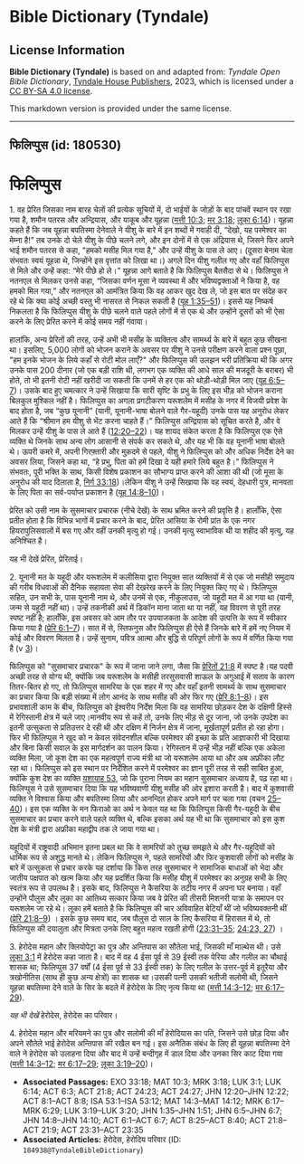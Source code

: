 # Bible Dictionary (Tyndale)

## License Information

**Bible Dictionary (Tyndale)** is based on and adapted from: _Tyndale Open Bible Dictionary_, [Tyndale House Publishers](https://tyndaleopenresources.com/), 2023, which is licensed under a [CC BY-SA 4.0 license](https://creativecommons.org/licenses/by-sa/4.0/legalcode.en).

This markdown version is provided under the same license.



--------------------------------

## फिलिप्पुस (id: 180530)

फिलिप्पुस
=========

1\. वह प्रेरित जिसका नाम बारह चेलों की प्रत्येक सूचियों में, दो भाईयों के जोड़ों के बाद पांचवें स्थान पर रखा गया है, शमौन पतरस और अन्द्रियास, और याकूब और यूहन्ना ([मत्ती 10:3](https://ref.ly/Matt10:3); [मर 3:18](https://ref.ly/Mark3:18); [लूका 6:14](https://ref.ly/Luke6:14))। यूहन्ना कहते हैं कि जब यूहन्ना बपतिस्मा देनेवाले ने यीशु के बारे में इन शब्दों में गवाही दी, “देखो, यह परमेश्वर का मेम्ना है!” तब उनके दो चेले यीशु के पीछे चलने लगे, और इन दोनों में से एक अंद्रियास थे, जिसने फिर अपने भाई शमौन पतरस से कहा, "हमको मसीह मिल गया है," और उन्हें यीशु के पास ले आए। (दूसरा बेनाम चेला संभवतः स्वयं यूहन्ना थे, जिन्होंने इस वृत्तांत को लिखा था।) अगले दिन यीशु गलील गए और वहाँ फिलिप्पुस से मिले और उन्हें कहा: “मेरे पीछे हो ले।” यूहन्ना आगे बताते है कि फिलिप्पुस बैतसैदा से थे। फिलिप्पुस ने नतनएल से मिलकर उनसे कहा, “जिसका वर्णन मूसा ने व्यवस्था में और भविष्यद्वक्ताओं ने किया है, वह हमको मिल गया,” और नतनएल को आमंत्रित किया कि वह आकर खुद देख ले, जो इस बात पर संदेह कर रहे थे कि क्या कोई अच्छी वस्तु भी नासरत से निकल सकती है ([यूह 1:35–51](https://ref.ly/John1:35-John1:51))। इससे यह निष्कर्ष निकलता है कि फिलिप्पुस यीशु के पीछे चलने वाले पहले लोगों में से एक थे और उन्होंने दूसरों को भी ऐसा करने के लिए प्रेरित करने में कोई समय नहीं गंवाया।

हालांकि, अन्य प्रेरितों की तरह, उन्हें अभी भी मसीह के व्यक्तित्व और सामर्थ्य के बारे में बहुत कुछ सीखना था। इसलिए, 5,000 लोगों को भोजन कराने के अवसर पर यीशु ने उनसे परीक्षण करने वाला प्रश्न पूछा, "हम इनके भोजन के लिये कहाँ से रोटी मोल लाएँ?" और फिलिप्पुस की उलझन भरी प्रतिक्रिया थी कि अगर उनके पास 200 दीनार (जो एक बड़ी राशि थी, लगभग एक व्यक्ति की आधे साल की मजदूरी के बराबर) भी होते, तो भी इतनी रोटी नहीं खरीदी जा सकती कि उनमें से हर एक को थोड़ी\-थोड़ी मिल जाए ([यूह 6:5–7](https://ref.ly/John6:5-John6:7))। उसके बाद हुए चमत्कार ने उन्हें सिखाया कि सारी सृष्टि के प्रभु के लिए इस भीड़ को भोजन कराना बिलकुल मुश्किल नहीं है। फिलिप्पुस का अगला प्रगटीकरण यरूशलेम में मसीह के नगर में विजयी प्रवेश के बाद होता है, जब “कुछ यूनानी” (यानी, यूनानी\-भाषा बोलने वाले गैर\-यहूदी) उनके पास यह अनुरोध लेकर आते हैं कि “श्रीमान हम यीशु से भेंट करना चाहते हैं।” फिलिप्पुस अन्द्रियास को सूचित करते है, और वे मिलकर उन्हें यीशु के पास ले आते हैं ([12:20–22](https://ref.ly/John12:20-John12:22))। यह शायद संकेत करता है कि फिलिप्पुस एक ऐसे व्यक्ति थे जिनके साथ अन्य लोग आसानी से संपर्क कर सकते थे, और यह भी कि वह यूनानी भाषा बोलते थे। ऊपरी कमरे में, अपनी गिरफ़्तारी और मुक़दमे से पहले, यीशु ने फिलिप्पुस को और अधिक निर्देश देने का अवसर लिया, जिसने कहा था, “हे प्रभु, पिता को हमें दिखा दे यही हमारे लिये बहुत है।” फिलिप्पुस ने संभवतः, पूरी भक्ति के साथ, किसी विशेष प्रकाशन का सौभाग्य प्राप्त करने की आशा की थी (जो मूसा के अनुरोध की याद दिलाता है, [निर्ग 33:18](https://ref.ly/Exod33:18))।लेकिन यीशु ने उन्हें सिखाया कि वह स्वयं, देहधारी पुत्र, मानवता के लिए पिता का सर्व\-पर्याप्त प्रकाशन है ([यूह 14:8–10](https://ref.ly/John14:8-John14:10))।

प्रेरित को उसी नाम के सुसमाचार प्रचारक (नीचे देखें) के साथ भ्रमित करने की प्रवृत्ति है। हालाँकि, ऐसा प्रतीत होता है कि विभिन्न भागों में प्रचार करने के बाद, प्रेरित आसिया के रोमी प्रांत के एक नगर हियरापुलिसवालों में बस गए और वहीं उनकी मृत्यु हो गई। उनकी मृत्यु स्वाभाविक थी या शहीद की मृत्यु, यह अनिश्चित है।

यह भी देखें प्रेरित, प्रेरिताई।

2\. यूनानी मत के यहूदी और यरूशलेम में कलीसिया द्वारा नियुक्त सात व्यक्तियों में से एक जो मसीही समुदाय की गरीब विधवाओं की दैनिक सहायता सेवा की देखरेख करने के लिए नियुक्त किए गए थे। फिलिप्पुस सहित, उन सभी के, पास यूनानी नाम थे, और उनमें से एक, नीकुलाउस, जो यहूदी मत में आ गया था (यानी, जन्म से यहूदी नहीं था)। उन्हें तकनीकी अर्थ में डिकॉन माना जाता था या नहीं, यह विवरण से पूरी तरह स्पष्ट नहीं है; हालाँकि, इस अवसर को आम तौर पर उपयाजकता के आदेश की उत्पत्ति के रूप में स्वीकार किया गया है ([प्रेरि 6:1–7](https://ref.ly/Acts6:1-Acts6:7))। सात में से, स्तिफनुस और फिलिप्पुस ही ऐसे हैं जिनके बारे में हमें नए नियम में कोई और विवरण मिलता है। उन्हें सुनाम, पवित्र आत्मा और बुद्धि से परिपूर्ण लोगों के रूप में वर्णित किया गया है (v [3](https://ref.ly/Acts6:3))।

फिलिप्पुस को "सुसमाचार प्रचारक" के रूप में जाना जाने लगा, जैसा कि [प्रेरितों 21:8](https://ref.ly/Acts21:8) में स्पष्ट है।यह पदवी अच्छी तरह से योग्य थी, क्योंकि जब यरूशलेम के मसीही तरसुसवासी शाऊल के अगुआई में सताव के कारण तितर\-बितर हो गए, तो फिलिप्पुस सामरिया के एक शहर में गए और वहाँ इतनी सामर्थ्य के साथ सुसमाचार का प्रचार किया कि बड़ी संख्या में लोग आनंद के साथ मसीह की ओर फिर गए ([प्रेरि 8:1–8](https://ref.ly/Acts8:1-Acts8:8))। इस प्रभावशाली काम के बीच, फिलिप्पुस को ईश्‍वरीय निर्देश मिला कि वह सामरिया छोड़कर देश के दक्षिणी हिस्से में रेगिस्तानी क्षेत्र में चले जाए।मानवीय रूप से कहें तो, उनके लिए भीड़ से दूर जाना, जो उनके उपदेश का इतनी उत्सुकता से प्रतिउत्तर दे रही थी और दक्षिण में निर्जन क्षेत्र में जाना, मूर्खतापूर्ण प्रतीत हो रहा होगा। फिर भी फिलिप्पुस ने खुद को न केवल संवेदनशील बल्कि परमेश्वर की इच्छा के प्रति आज्ञाकारी भी दिखाया और बिना किसी सवाल के इस मार्गदर्शन का पालन किया। रेगिस्तान में उन्हें भीड़ नहीं बल्कि एक अकेला व्यक्ति मिला, जो कूश देश का एक महत्वपूर्ण राज्य मंत्री था जो यरूशलेम आया था और अब अफ्रीका लौट रहा था। फिलिप्पुस को इस स्थान पर निर्देशित करने में परमेश्वर का ज्ञान पूरी तरह से सही साबित हुआ, क्योंकि कुश देश का व्यक्ति [यशायाह 53](https://ref.ly/Isa53:1-Isa53:12), जो कि पुराना नियम का महान सुसमाचार अध्याय है, पढ़ रहा था। फिलिप्पुस ने उसे सुसमाचार दिया कि यह भविष्यवाणी यीशु मसीह की ओर इशारा करती है। बाद में कुशवासी व्यक्ति ने विश्वास किया और बपतिस्मा लिया और आनन्दित होकर अपने मार्ग पर चला गया (वचन [25–40](https://ref.ly/Acts8:25-Acts8:40))। इस एक व्यक्ति के मन फिराओ का अर्थ न केवल यह था कि फिलिप्पुस किसी गैर\-यहूदी के बीच सुसमाचार का प्रचार करने वाले पहले व्यक्ति थे, बल्कि इसका अर्थ यह भी था कि सुसमाचार को इस कुश देश के मंत्री द्वारा अफ्रीका महाद्वीप तक ले जाया गया था।

यहूदियों में राष्ट्रवादी अभिमान इतना प्रबल था कि वे सामरियों को तुच्छ समझते थे और गैर\-यहूदियों को धार्मिक रूप से अशुद्ध मानते थे। लेकिन फिलिप्पुस ने, पहले सामरियों और फिर कुशवासी लोगों को मसीह के बारे में उत्सुकता से प्रचार करके यह दर्शाया कि किस तरह सुसमाचार ने सामाजिक बाधाओं को भेदा और जातीय पक्षपात को खत्म किया और यह प्रदर्शित किया कि मसीह यीशु में परमेश्वर का अनुग्रह सभी के लिए स्वतंत्र रूप से उपलब्ध है। इसके बाद, फिलिप्पुस ने कैसरिया के तटीय नगर में अपना घर बनाया। वहाँ उन्होंने पौलुस और लूका का आतिथ्य सत्कार किया जब वे प्रेरित की तीसरी मिशनरी यात्रा के समापन पर यरूशलेम जा रहे थे। लूका हमें बताते है कि फिलिप्पुस की चार अविवाहित बेटियाँ थीं जो भविष्यवक्तनी थीं ([प्रेरि 21:8–9](https://ref.ly/Acts21:8-Acts21:9)) । इसके कुछ समय बाद, जब पौलुस दो साल के लिए कैसरिया में हिरासत में थे, तो फिलिप्पुस की दयालुता और मित्रता उनके लिए बहुत महत्व रखती होगी ([23:31–35](https://ref.ly/Acts23:31-Acts23:35); [24:23, 27](https://ref.ly/Acts24:23)) ।

3\. हेरोदेस महान और क्लियोपेट्रा का पुत्र और अन्तिपास का सौतेला भाई, जिसकी माँ माल्थेस थी। उसे [लूका 3:1](https://ref.ly/Luke3:1) में हेरोदेस कहा जाता है। बाद में वह 4 ईसा पूर्व से 39 ईस्वी तक पेरिया और गलील का चौथाई शासक था; फिलिप्पुस 37 वर्षों (4 ईसा पूर्व से 33 ईस्वी तक) के लिए गलील के उत्तर\-पूर्व में इतूरैया और त्रखोनीतिस (साथ ही कुछ अन्य क्षेत्रों) का शासक था।उसकी पत्नी उसकी भतीजी सलोमी थी, जिसने यूहन्ना बपतिस्मा देने वाले के सिर के बदले में हेरोदेस के लिए नृत्य किया था ([मत्ती 14:3–12](https://ref.ly/Matt14:3-Matt14:12); [मर 6:17–29](https://ref.ly/Mark6:17-Mark6:29)).

*यह भी देखें* हेरोदेस, हेरोदेस का परिवार।

4\. हेरोदेस महान और मरियमने का पुत्र और सलोमी की माँ हेरोदियास का पति, जिसने उसे छोड़ दिया और अपने सौतेले भाई हेरोदेस अन्तिपास की रखैल बन गई। इस अनैतिक संबंध के लिए ही यूहन्ना बपतिस्मा देने वाले ने हेरोदेस को उलाहना दिया और बाद में उन्हें बन्दीगृह में डाल दिया और उनका सिर काट दिया गया ([मत्ती 14:3–12](https://ref.ly/Matt14:3-Matt14:12); [मर 6:17–29](https://ref.ly/Mark6:17-Mark6:29); [लूका 3:19–20](https://ref.ly/Luke3:19-Luke3:20))।

* **Associated Passages:** EXO 33:18; MAT 10:3; MRK 3:18; LUK 3:1; LUK 6:14; ACT 6:3; ACT 21:8; ACT 24:23; ACT 24:27; JHN 12:20–JHN 12:22; ACT 8:1–ACT 8:8; ISA 53:1–ISA 53:12; MAT 14:3–MAT 14:12; MRK 6:17–MRK 6:29; LUK 3:19–LUK 3:20; JHN 1:35–JHN 1:51; JHN 6:5–JHN 6:7; JHN 14:8–JHN 14:10; ACT 6:1–ACT 6:7; ACT 8:25–ACT 8:40; ACT 21:8–ACT 21:9; ACT 23:31–ACT 23:35
* **Associated Articles:** हेरोदेस, हेरोदिय परिवार (ID: `184938@TyndaleBibleDictionary`)

